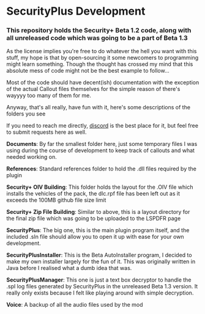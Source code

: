 # SecurityPlus Development
### This repository holds the Security+ Beta 1.2 code, along with all unreleased code which was going to be a part of Beta 1.3 
As the license implies you're free to do whatever the hell you want with this stuff, my hope is that by open-sourcing it some newcomers to programming might learn something. Though the thought has crossed my mind that this absolute mess of code might not be the best example to follow...

Most of the code should have decent(ish) documentation with the exception of the actual Callout files themselves for the simple reason of there's wayyyy too many of them for me.

Anyway, that's all really, have fun with it, here's some descriptions of the folders you see

If you need to reach me directly, [discord](https://discord.gg/6p9yby4) is the best place for it, but feel free to submit requests here as well.

**Documents**:
By far the smallest folder here, just some temporary files I was using during the course of development to keep track of callouts and what needed working on.

**References**:
Standard references folder to hold the .dll files required by the plugin

**Security+ OIV Building**:
This folder holds the layout for the .OIV file which installs the vehicles of the pack, the dlc.rpf file has been left out as it exceeds the 100MB github file size limit

**Security+ Zip File Building**:
Similar to above, this is a layout directory for the final zip file which was going to be uploaded to the LSPDFR page

**SecurityPlus**:
The big one, this is the main plugin program itself, and the included .sln file should allow you to open it up with ease for your own development.

**SecurityPlusInstaller**:
This is the Beta AutoInstaller program, I decided to make my own installer largely for the fun of it. This was originally written in Java before I realised what a dumb idea that was.

**SecurityPlusManager**:
This one is just a text box decryptor to handle the .spl log files generated by SecurityPlus in the unreleased Beta 1.3 version. It really only exists because I felt like playing around with simple decryption.

**Voice**:
A backup of all the audio files used by the mod

